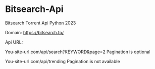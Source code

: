 # Bitsearch-Api
Bitsearch Torrent Api Python 2023

Domain: https://bitsearch.to/


Api URL:  

You-site-url.com/api/search?KEYWORD&page=2
Pagination is optional

You-site-url.com/api/trending
Pagination is not available
